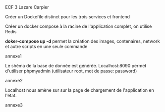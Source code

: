 ECF 3 Lazare Carpier 

Créer un Dockefile distinct pour les trois services et frontend

Créer un docker compose à la racine de l'application complet, on utilise Redis 

**doker-compose up -d** permet la création des images, contenaires, network et autre scripts en une seule commande    

annexe1

Le shéma de la base de donnée est générée. Localhost:8090 permet d'utiliser phpmyadmin (utilisateur root, mot de passe: password)

annexe2 

Localhost nous amène sur sur la page de chargement de l'application en l'état.

annexe3